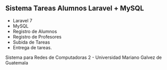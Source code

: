 ## Sistema Tareas Alumnos Laravel + MySQL

- Laravel 7
- MySQL
- Registro de Alumnos
- Registro de Profesores
- Subida de Tareas
- Entrega de tareas.

Sistema para Redes de Computadoras 2 - Universidad Mariano Galvez de Guatemala
